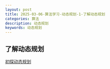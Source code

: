 ```yaml
---
layout: post
title: 2025-03-06-算法学习-动态规划-1-了解动态规划
categories: 算法
description: 动态规划
keywords: 动态规划
---
```


## 了解动态规划

[初探动态规划](https://www.hello-algo.com/chapter_dynamic_programming/intro_to_dynamic_programming/)
